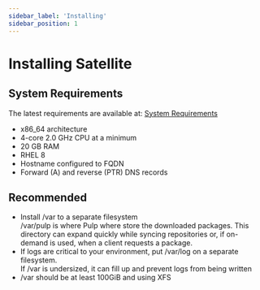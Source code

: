 ```yaml
---
sidebar_label: 'Installing'
sidebar_position: 1
---
```


# Installing Satellite

## System Requirements
The latest requirements are available at: [System Requirements](https://access.redhat.com/documentation/en-us/red_hat_satellite/6.11/html/installing_satellite_server_in_a_connected_network_environment/preparing_your_environment_for_installation_satellite)

- x86_64 architecture
- 4-core 2.0 GHz CPU at a minimum
- 20 GB RAM
- RHEL 8
- Hostname configured to FQDN
- Forward (A) and reverse (PTR) DNS records

## Recommended
- Install /var to a separate filesystem  
  /var/pulp is where Pulp where store the downloaded packages. This directory can expand quickly while syncing repositories or, if on-demand is used, when a client requests a package.
- If logs are critical to your environment, put /var/log on a separate filesystem.  
  If /var is undersized, it can fill up and prevent logs from being written
- /var should be at least 100GiB and using XFS